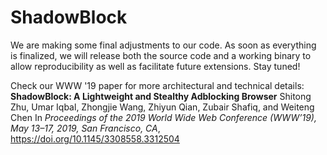# ShadowBlock
We are making some final adjustments to our code. As soon as everything is finalized, we will release both the source code and a working binary to allow reproducibility as well as facilitate future extensions. Stay tuned!

Check our WWW '19 paper for more architectural and technical details:
**ShadowBlock: A Lightweight and Stealthy Adblocking Browser**
Shitong Zhu, Umar Iqbal, Zhongjie Wang, Zhiyun Qian, Zubair Shafiq, and Weiteng Chen 
In *Proceedings of the 2019 World Wide Web Conference (WWW’19), May 13–17, 2019, San Francisco, CA*, https://doi.org/10.1145/3308558.3312504
